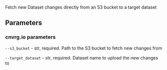 Fetch new Dataset changes directly from an S3 bucket to a target dataset 

## Parameters

### cnvrg.io parameters

```--s3_bucket``` - str, required. Path to the S3 bucket to fetch new changes from

```--target_dataset``` - str, required. Dataset name to upload the new changes to 

